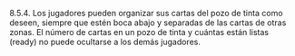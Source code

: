 8.5.4. Los jugadores pueden organizar sus cartas del pozo de tinta como deseen, siempre que estén boca abajo y separadas de las cartas de otras zonas. El número de cartas en un pozo de tinta y cuántas están listas (ready) no puede ocultarse a los demás jugadores.